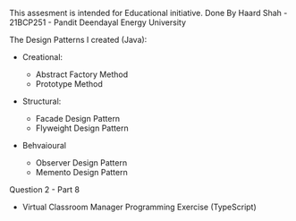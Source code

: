This assesment is intended for Educational initiative.
Done By Haard Shah - 21BCP251 - Pandit Deendayal Energy University

The Design Patterns I created (Java):

- Creational:
    - Abstract Factory Method
    - Prototype Method

- Structural:
    - Facade Design Pattern
    - Flyweight Design Pattern

- Behvaioural
    - Observer Design Pattern
    - Memento Design Pattern

Question 2 -  Part 8 

- Virtual Classroom Manager Programming Exercise (TypeScript)
